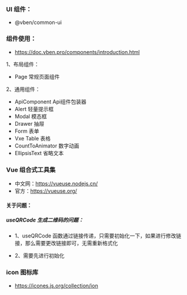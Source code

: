 ### UI 组件：

- @vben/common-ui

### 组件使用：

- https://doc.vben.pro/components/introduction.html

1、布局组件：

- Page 常规页面组件

2、通用组件：

- ApiComponent Api组件包装器
- Alert 轻量提示框
- Modal 模态框
- Drawer 抽屉
- Form 表单
- Vxe Table 表格
- CountToAnimator 数字动画
- EllipsisText 省略文本

### Vue 组合式工具集

- 中文网：https://vueuse.nodejs.cn/
- 官方：https://vueuse.org/

#### 关于问题：

##### useQRCode 生成二维码的问题：

- 1、useQRCode 函数通过链接传递，只需要初始化一下，如果进行修改链接，那么需要更改链接即可，无需重新格式化

- 2、需要先进行初始化

### icon 图标库

- https://icones.js.org/collection/ion
